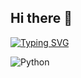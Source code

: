 ## Hi there 👋

[![Typing SVG](https://readme-typing-svg.herokuapp.com?color=%2336BCF7&lines=Hi+I'm+Vlad)](https://git.io/typing-svg)

![Python](#3776AB)

